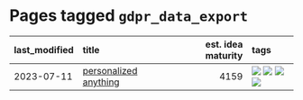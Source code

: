 # Pages tagged `gdpr_data_export`

|last_modified|title|est. idea maturity|tags
|:---|:---|---:|:---|
|2023-07-11|[personalized anything](../personalized_anything.md)|4159|[![](https://img.shields.io/badge/tag-gdpr_data_export-d3fceb)](../tags/gdpr_data_export.md) [![](https://img.shields.io/badge/tag-llm-1ee399)](../tags/llm.md) [![](https://img.shields.io/badge/tag-personalization-e13c2b)](../tags/personalization.md) [![](https://img.shields.io/badge/tag-productivity-297b32)](../tags/productivity.md)|